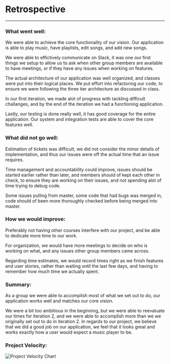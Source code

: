 # Retrospective
---
### What went well:
We were able to achieve the core functionality of our vision. Our application is able to play music, have playlists, edit songs, and add new songs.

We were able to effictively communicate on Slack, it was one our first things we setup to allow us to ask when other group members are available to have meetings, or if they have any issues when working on features.

The actual architecture of our application was well organized, and classes were put into their logical places. We put effort into refactoring our code, to ensure we were following the three tier architecture as discussed in class.

In our first iteration, we made alot of progress with tackling difficult challanges, and by the end of the iteration we had a functioning application.

Lastly, our testing is done really well, it has good coverage for the entire application. Our system and integration tests are able to cover the core features well.

### What did not go well:
Estimation of tickets was difficult, we did not consider the minor details of implementation, and thus our issues were off the actual time that an issue requires.

Time management and accountability could improve, issues should be started earlier rather than later, and members should of kept each other in check, to ensure they are working on their issues, and not spending alot of time trying to debug code.

Some issues pulling from master, some code that had bugs was merged in, code should of been more thoroughly checked before being merged into master.

### How we would improve:
Preferably not having other courses interfere with our project, and be able to dedicate more time to our work.

For organization, we would have more meetings to decide on who is working on what, and any issues other group members came across.

Regarding time estimates, we would record times right as we finish features and user stories, rather than waiting until the last few days, and having to remember how much time we actually spent.

### Summary:
As a group we were able to accomplish most of what we set out to do, our application works well and matches our core vision.

We were a bit too ambitious in the beginning, but we were able to reevaluate our times for iteration 2, and we were able to accomplish more than we we originally set out to do in iteration 2. In regards to our project, we believe that we did a good job on our application, we feel that it looks great and works exactly how a user would expect a music player to be.

### Project Velocity:
![Project Velocity Chart](https://i.imgur.com/ZeTuLBx.png)  
